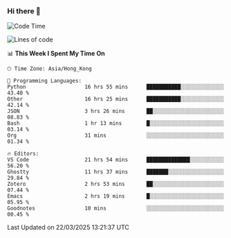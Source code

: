 ### Hi there 👋

<!--
**nicehiro/nicehiro** is a ✨ _special_ ✨ repository because its `README.md` (this file) appears on your GitHub profile.

Here are some ideas to get you started:

- 🔭 I’m currently working on ...
- 🌱 I’m currently learning ...
- 👯 I’m looking to collaborate on ...
- 🤔 I’m looking for help with ...
- 💬 Ask me about ...
- 📫 How to reach me: ...
- 😄 Pronouns: ...
- ⚡ Fun fact: ...
-->

<!--START_SECTION:waka-->
![Code Time](http://img.shields.io/badge/Code%20Time-392%20hrs%2028%20mins-blue)

![Lines of code](https://img.shields.io/badge/From%20Hello%20World%20I%27ve%20Written-1.6%20million%20lines%20of%20code-blue)

📊 **This Week I Spent My Time On** 

```text
🕑︎ Time Zone: Asia/Hong_Kong

💬 Programming Languages: 
Python                   16 hrs 55 mins      ███████████░░░░░░░░░░░░░░   43.40 % 
Other                    16 hrs 25 mins      ███████████░░░░░░░░░░░░░░   42.14 % 
JSON                     3 hrs 26 mins       ██░░░░░░░░░░░░░░░░░░░░░░░   08.83 % 
Bash                     1 hr 13 mins        █░░░░░░░░░░░░░░░░░░░░░░░░   03.14 % 
Org                      31 mins             ░░░░░░░░░░░░░░░░░░░░░░░░░   01.34 % 

🔥 Editors: 
VS Code                  21 hrs 54 mins      ██████████████░░░░░░░░░░░   56.20 % 
Ghostty                  11 hrs 37 mins      ███████░░░░░░░░░░░░░░░░░░   29.84 % 
Zotero                   2 hrs 53 mins       ██░░░░░░░░░░░░░░░░░░░░░░░   07.44 % 
Emacs                    2 hrs 19 mins       █░░░░░░░░░░░░░░░░░░░░░░░░   05.95 % 
Goodnotes                10 mins             ░░░░░░░░░░░░░░░░░░░░░░░░░   00.45 % 
```


 Last Updated on 22/03/2025 13:21:37 UTC
<!--END_SECTION:waka-->
